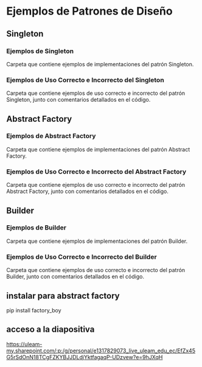 # Ejemplos de Patrones de Diseño

## Singleton

### Ejemplos de Singleton

Carpeta que contiene ejemplos de implementaciones del patrón Singleton.

### Ejemplos de Uso Correcto e Incorrecto del Singleton

Carpeta que contiene ejemplos de uso correcto e incorrecto del patrón Singleton, junto con comentarios detallados en el código.

## Abstract Factory

### Ejemplos de Abstract Factory

Carpeta que contiene ejemplos de implementaciones del patrón Abstract Factory.

### Ejemplos de Uso Correcto e Incorrecto del Abstract Factory

Carpeta que contiene ejemplos de uso correcto e incorrecto del patrón Abstract Factory, junto con comentarios detallados en el código.

## Builder

### Ejemplos de Builder

Carpeta que contiene ejemplos de implementaciones del patrón Builder.

### Ejemplos de Uso Correcto e Incorrecto del Builder

Carpeta que contiene ejemplos de uso correcto e incorrecto del patrón Builder, junto con comentarios detallados en el código.

## instalar para abstract factory
pip install factory_boy

## acceso a la diapositiva 
https://uleam-my.sharepoint.com/:p:/g/personal/e1317829073_live_uleam_edu_ec/EfZx45G5rSdOnN18TCgFZKYBJJDLdjYktfagaqP-UDzvew?e=9hJXqH
